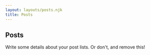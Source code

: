 ```yaml
---
layout: layouts/posts.njk
title: Posts
---
```


## Posts

Write some details about your post lists. Or don't, and remove this!
